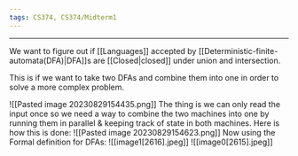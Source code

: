```yaml
---
tags: CS374, CS374/Midterm1
---
```

---
We want to figure out if [[Languages]] accepted by [[Deterministic-finite-automata(DFA)|DFA]]s are [[Closed|closed]] under union  and intersection.

This is if we want to take two DFAs and combine them into one in order to solve a more complex problem.

![[Pasted image 20230829154435.png]]
The thing is we can only read the input once so we need a way to combine the two machines into one by running them in parallel & keeping track of state in both machines.
Here is how this is done:
![[Pasted image 20230829154623.png]]
Now using the Formal definition for DFAs:
![[image1[2616].jpeg]]
![[image0[2615].jpeg]]
